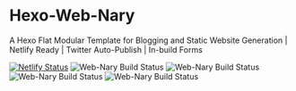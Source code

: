 # Hexo-Web-Nary
A Hexo Flat Modular Template for Blogging and Static Website Generation | Netlify Ready | Twitter Auto-Publish | In-build Forms 

[![Netlify Status](https://api.netlify.com/api/v1/badges/0ea822c4-0dfd-44ae-a33c-bce5a5a79f8e/deploy-status)](https://app.netlify.com/sites/webnary/deploys)
![Web-Nary Build Status](https://github.com/DFCommunity/Hexo-Web-Nary/workflows/Web-Nary%20Build%20Status/badge.svg?branch=master&event=status)
![Web-Nary Build Status](https://github.com/DFCommunity/Hexo-Web-Nary/workflows/Web-Nary%20Build%20Status/badge.svg?branch=master&event=deployment_status)
![Web-Nary Build Status](https://github.com/DFCommunity/Hexo-Web-Nary/workflows/Web-Nary%20Build%20Status/badge.svg?branch=master&event=release)
![Web-Nary Build Status](https://github.com/DFCommunity/Hexo-Web-Nary/workflows/Web-Nary%20Build%20Status/badge.svg?branch=master&event=fork)

